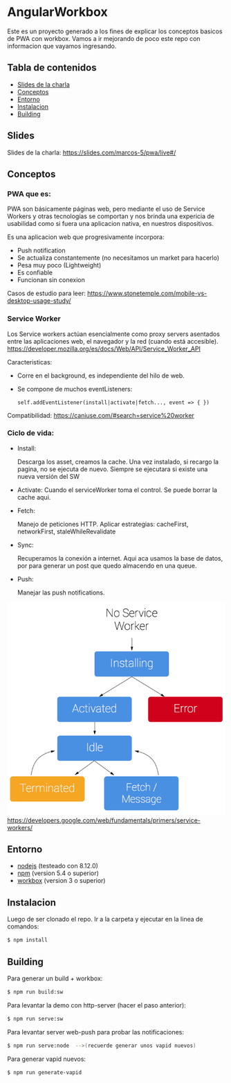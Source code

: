 # AngularWorkbox
Este es un proyecto generado a los fines de explicar los conceptos basicos de PWA con workbox.
Vamos a ir mejorando de poco este repo con informacion que vayamos ingresando.

## Tabla de contenidos
- [Slides de la charla](#Slides)
- [Conceptos](#Conceptos)
- [Entorno](#Entorno)
- [Instalacion](#Instalacion)
- [Building](#building)

## Slides

Slides de la charla: https://slides.com/marcos-5/pwa/live#/

## Conceptos

### PWA que es:
PWA son básicamente páginas web, pero mediante el uso de Service Workers y otras tecnologías se comportan y nos brinda una expericia de usabilidad como si fuera una aplicacion nativa, en nuestros dispositivos.

Es una aplicacion web que progresivamente incorpora:
- Push notification
- Se actualiza constantemente (no necesitamos un market para hacerlo)
- Pesa muy poco (Lightweight)
- Es confiable 
- Funcionan sin conexion


Casos de estudio para leer: https://www.stonetemple.com/mobile-vs-desktop-usage-study/


### Service Worker
Los Service workers actúan esencialmente como proxy servers asentados entre las aplicaciones web, el navegador y la red (cuando está accesible). https://developer.mozilla.org/es/docs/Web/API/Service_Worker_API

Caracteristicas:
- Corre en el background, es independiente del hilo de web.
- Se compone de muchos eventListeners:
      
      self.addEventListener(install|activate|fetch..., event => { })
Compatibilidad: https://caniuse.com/#search=service%20worker

### Ciclo de vida: 

- Install:

    Descarga los asset, creamos la cache. Una vez instalado, si recargo la pagina, no se ejecuta de nuevo. Siempre se ejecutara si existe una nueva versión del SW

- Activate:
    Cuando el serviceWorker toma el control. Se puede borrar la cache aqui.

- Fetch:

    Manejo de peticiones HTTP. Aplicar estrategias: cacheFirst, networkFirst, staleWhileRevalidate

- Sync:

    Recuperamos la conexión a internet. Aqui aca usamos la base de datos, por para generar un post que quedo almacendo en una queue.

- Push:

    Manejar las push notifications.


![tslint](./docs/sw-lifecycle.png)  https://developers.google.com/web/fundamentals/primers/service-workers/



## Entorno

  - [nodejs](https://nodejs.org/) (testeado con 8.12.0)
  - [npm](https://www.npmjs.com) (version 5.4 o superior)
  - [workbox](https://developers.google.com/web/tools/workbox/) (version 3 o superior)


## Instalacion
Luego de ser clonado el repo. Ir a la carpeta y ejecutar en la linea de comandos:

```bash
$ npm install
```
## Building

Para generar un build + workbox: 

```bash
$ npm run build:sw
```

Para levantar la demo con http-server (hacer el paso anterior):

```bash
$ npm run serve:sw
```
 
Para levantar server web-push para probar las notificaciones: 

```bash
$ npm run serve:node  -->(recuerde generar unos vapid nuevos)
```
    
Para generar vapid nuevos:
```bash
$ npm run generate-vapid
```

